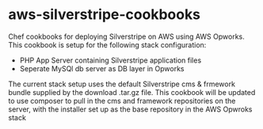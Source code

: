 aws-silverstripe-cookbooks
==========================

Chef cookbooks for deploying Silverstripe on AWS using AWS Opworks.
This cookbook is setup for the following stack configuration:

- PHP App Server containing Silverstripe application files
- Seperate MySQl db server as DB layer in Opworks

The current stack setup uses the default Silverstripe cms & frmework bundle supplied by the download .tar.gz file.
This cookbook will be updated to use composer to pull in the cms and framework repositories on the server, with the installer set up as the base repository in the AWS Opwroks stack
